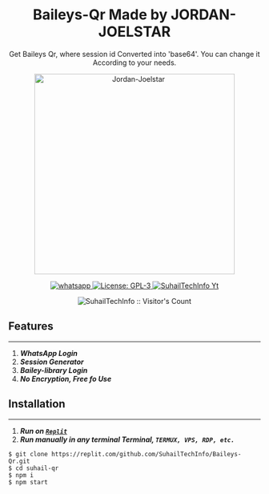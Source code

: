 
<h1 align="center">Baileys-Qr Made by JORDAN-JOELSTAR</h1>
<p align="center"> Get Baileys Qr, where session id Converted into 'base64'. You can change it According to your needs. </p>

<p align="center">
  <a href="https://chat.whatsapp.com/KtwIw190SAAGWP2UJdPiDQ">
    <img alt="Jordan-Joelstar" height="400" src="https://i.imgur.com/NpA3ZsJ.jpeg">
  </a>
</p>

  <html>
   <body>
  <p align="center">
  <a href="https://wa.me/2349054039891" target="_blank">
    <img alt="whatsapp" src="https://img.shields.io/badge/ Whatsapp -25D366?style=for-the-badge&logo=whatsapp&logoColor=white" />
  </a>
  <a aria-label="Baleys_Qr free" href="https://github.com/SuhailTechInfo/Secktor-bot/fork" target="_blank">
    <img alt="License: GPL-3" src="https://img.shields.io/github/stars/jamesxtreme/J-JPAIR?style=social" target="_blank" />
  </a>
  <a aria-label="Suhail_Md is free to use" href="https://chat.whatsapp.com/KtwIw190SAAGWP2UJdPiDQ" target="_blank">
    <img alt="SuhailTechInfo Yt" src="https://whatsapp.com/channel/0029VaCamn3BKfi29OjdbG2P" target="_blank" />
  </a>
    <p align="center"><img src="https://profile-counter.glitch.me/{SuhailBaileysQr}/count.svg" alt="SuhailTechInfo :: Visitor's Count" /></p>

     
  </body>
</html>

## Features
---
1. ***WhatsApp Login***
2. ***Session Generator***
3. ***Bailey-library Login***
4. ***No Encryption, Free fo Use***
##




## Installation
---
1.  ***Run on [`Replit`](https://replit.com/github/jamesxtreme/J-JPAIR)***
2. ***Run manually in any terminal Terminal, `TERMUX, VPS, RDP, etc.`***
```
$ git clone https://replit.com/github.com/SuhailTechInfo/Baileys-Qr.git
$ cd suhail-qr
$ npm i
$ npm start
```
##
